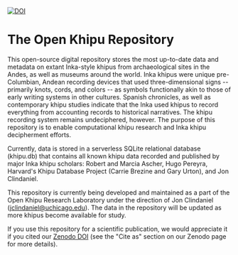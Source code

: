 [![DOI](https://zenodo.org/badge/296378423.svg)](https://zenodo.org/badge/latestdoi/296378423)

# The Open Khipu Repository

This open-source digital repository stores the most up-to-date data and metadata on extant Inka-style khipus from archaeological sites in the Andes, as well as museums around the world. Inka khipus were unique pre-Columbian, Andean recording devices that used three-dimensional signs -- primarily knots, cords, and colors -- as symbols functionally akin to those of early writing systems in other cultures. Spanish chronicles, as well as contemporary khipu studies indicate that the Inka used khipus to record everything from accounting records to historical narratives. The khipu recording system remains undeciphered, however. The purpose of this repository is to enable computational khipu research and Inka khipu decipherment efforts. 

Currently, data is stored in a serverless SQLite relational database (khipu.db) that contains all known khipu data recorded and published by major Inka khipu scholars: Robert and Marcia Ascher, Hugo Pereyra, Harvard's Khipu Database Project (Carrie Brezine and Gary Urton), and Jon Clindaniel.

This repository is currently being developed and maintained as a part of the Open Khipu Research Laboratory under the direction of Jon Clindaniel (jclindaniel@uchicago.edu). The data in the repository will be updated as more khipus become available for study.

If you use this repository for a scientific publication, we would appreciate it if you cited our [Zenodo DOI](https://doi.org/10.5281/zenodo.5037551) (see the "Cite as" section on our Zenodo page for more details).

